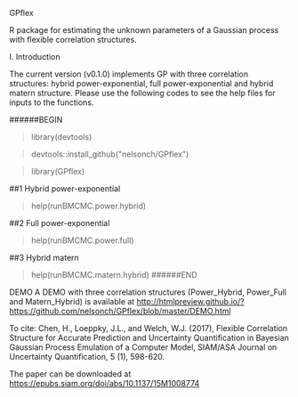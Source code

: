 GPflex

R package for estimating the unknown parameters of a Gaussian process with flexible correlation structures. 

I. Introduction

The current version (v0.1.0) implements GP with three correlation structures: hybrid power-exponential, full power-exponential and hybrid matern structure. Please use the following codes to see the help files for inputs to the functions.

######BEGIN

>library(devtools)

>devtools::install_github("nelsonch/GPflex")

>library(GPflex)

##1 Hybrid power-exponential

>help(runBMCMC.power.hybrid)

##2 Full power-exponential

>help(runBMCMC.power.full)

##3 Hybrid matern

>help(runBMCMC.matern.hybrid)
######END

DEMO
A DEMO with three correlation structures (Power_Hybrid, Power_Full and Matern_Hybrid) is available at http://htmlpreview.github.io/?https://github.com/nelsonch/GPflex/blob/master/DEMO.html

To cite: Chen, H., Loeppky, J.L., and Welch, W.J. (2017), Flexible Correlation Structure for Accurate Prediction and Uncertainty Quantification in Bayesian Gaussian Process Emulation of a Computer Model, SIAM/ASA Journal on Uncertainty Quantification, 5 (1), 598-620.

The paper can be downloaded at https://epubs.siam.org/doi/abs/10.1137/15M1008774
